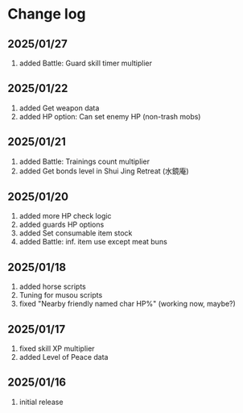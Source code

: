 # Change log

## 2025/01/27
1. added Battle: Guard skill timer multiplier

## 2025/01/22
1. added Get weapon data
1. added HP option: Can set enemy HP (non-trash mobs)

## 2025/01/21
1. added Battle: Trainings count multiplier
1. added Get bonds level in Shui Jing Retreat (水鏡庵)

## 2025/01/20
1. added more HP check logic
1. added guards HP options
1. added Set consumable item stock
1. added Battle: inf. item use except meat buns

## 2025/01/18
1. added horse scripts
1. Tuning for musou scripts
1. fixed "Nearby friendly named char HP%" (working now, maybe?)

## 2025/01/17
1. fixed skill XP multiplier
1. added Level of Peace data

## 2025/01/16
1. initial release